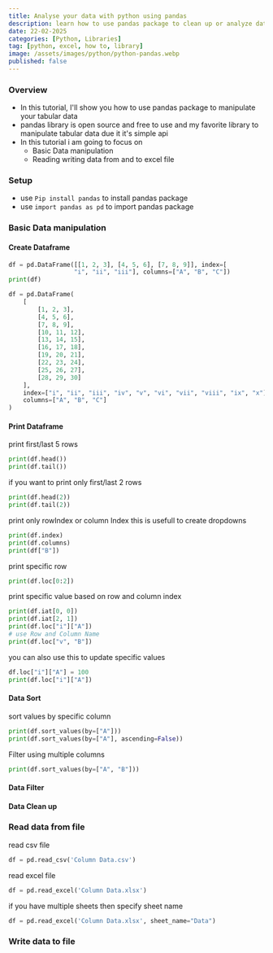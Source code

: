 ```yaml
---
title: Analyse your data with python using pandas
description: learn how to use pandas package to clean up or analyze data using python
date: 22-02-2025
categories: [Python, Libraries]
tag: [python, excel, how to, library]
image: /assets/images/python/python-pandas.webp
published: false
---
```


### Overview
- In this tutorial, I'll show you how to use pandas package to manipulate your tabular data
- pandas library is open source and free to use and my favorite library to manipulate tabular data due it it's simple api
- In this tutorial i am going to focus on
  - Basic Data manipulation
  - Reading writing data from and to excel file


### Setup
- use `Pip install pandas` to install pandas package
- use `import pandas as pd` to import pandas package

### Basic Data manipulation

#### Create Dataframe
```python
df = pd.DataFrame([[1, 2, 3], [4, 5, 6], [7, 8, 9]], index=[
                  "i", "ii", "iii"], columns=["A", "B", "C"])
print(df)
```
```python
df = pd.DataFrame(
    [
        [1, 2, 3],
        [4, 5, 6],
        [7, 8, 9],
        [10, 11, 12],
        [13, 14, 15],
        [16, 17, 18],
        [19, 20, 21],
        [22, 23, 24],
        [25, 26, 27],
        [28, 29, 30]
    ],
    index=["i", "ii", "iii", "iv", "v", "vi", "vii", "viii", "ix", "x"],
    columns=["A", "B", "C"]
)
```
#### Print Dataframe
print first/last 5 rows
```python
print(df.head())
print(df.tail())
```
if you want to print only first/last 2 rows
```python
print(df.head(2))
print(df.tail(2))
```
print only rowIndex or column Index
this is usefull to create dropdowns 
```python
print(df.index)
print(df.columns)
print(df["B"])
```
print specific row
```python
print(df.loc[0:2])
```
print specific value based on row and column index
```python
print(df.iat[0, 0])
print(df.iat[2, 1])
print(df.loc["i"]["A"])
# use Row and Column Name
print(df.loc["v", "B"])
```
you can also use this to update specific values
```python
df.loc["i"]["A"] = 100
print(df.loc["i"]["A"])
```
#### Data Sort
sort values by specific column
```python
print(df.sort_values(by=["A"]))
print(df.sort_values(by=["A"], ascending=False))

```
Filter using multiple columns
```python
print(df.sort_values(by=["A", "B"]))
```

#### Data Filter


#### Data Clean up



### Read data from file
read csv file
```python
df = pd.read_csv('Column Data.csv')
```
read excel file
```python
df = pd.read_excel('Column Data.xlsx')
```
if you have multiple sheets then specify sheet name
```python
df = pd.read_excel('Column Data.xlsx', sheet_name="Data")
```
### Write data to file

